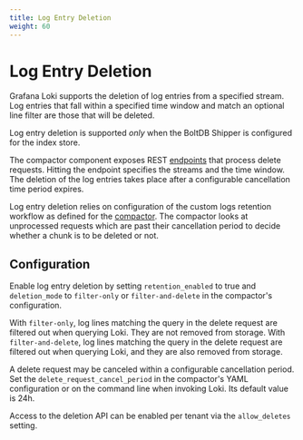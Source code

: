 ```yaml
---
title: Log Entry Deletion
weight: 60
---
```

# Log Entry Deletion

Grafana Loki supports the deletion of log entries from a specified stream.
Log entries that fall within a specified time window and match an optional line filter are those that will be deleted.

Log entry deletion is supported _only_ when the BoltDB Shipper is configured for the index store.

The compactor component exposes REST [endpoints](../../../api/#compactor) that process delete requests.
Hitting the endpoint specifies the streams and the time window.
The deletion of the log entries takes place after a configurable cancellation time period expires.

Log entry deletion relies on configuration of the custom logs retention workflow as defined for the [compactor](../retention#compactor). The compactor looks at unprocessed requests which are past their cancellation period to decide whether a chunk is to be deleted or not.

## Configuration

Enable log entry deletion by setting `retention_enabled` to true and `deletion_mode` to `filter-only` or `filter-and-delete` in the compactor's configuration.

With `filter-only`, log lines matching the query in the delete request are filtered out when querying Loki. They are not removed from storage.
With `filter-and-delete`, log lines matching the query in the delete request are filtered out when querying Loki, and they are also removed from storage.

A delete request may be canceled within a configurable cancellation period. Set the `delete_request_cancel_period` in the compactor's YAML configuration or on the command line when invoking Loki. Its default value is 24h.

Access to the deletion API can be enabled per tenant via the `allow_deletes` setting.
